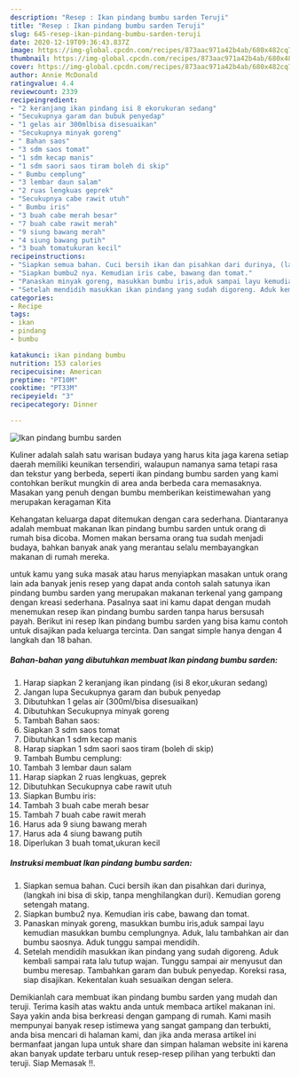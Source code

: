 ```yaml
---
description: "Resep : Ikan pindang bumbu sarden Teruji"
title: "Resep : Ikan pindang bumbu sarden Teruji"
slug: 645-resep-ikan-pindang-bumbu-sarden-teruji
date: 2020-12-19T09:36:43.837Z
image: https://img-global.cpcdn.com/recipes/873aac971a42b4ab/680x482cq70/ikan-pindang-bumbu-sarden-foto-resep-utama.jpg
thumbnail: https://img-global.cpcdn.com/recipes/873aac971a42b4ab/680x482cq70/ikan-pindang-bumbu-sarden-foto-resep-utama.jpg
cover: https://img-global.cpcdn.com/recipes/873aac971a42b4ab/680x482cq70/ikan-pindang-bumbu-sarden-foto-resep-utama.jpg
author: Annie McDonald
ratingvalue: 4.4
reviewcount: 2339
recipeingredient:
- "2 keranjang ikan pindang isi 8 ekorukuran sedang"
- "Secukupnya garam dan bubuk penyedap"
- "1 gelas air 300mlbisa disesuaikan"
- "Secukupnya minyak goreng"
- " Bahan saos"
- "3 sdm saos tomat"
- "1 sdm kecap manis"
- "1 sdm saori saos tiram boleh di skip"
- " Bumbu cemplung"
- "3 lembar daun salam"
- "2 ruas lengkuas geprek"
- "Secukupnya cabe rawit utuh"
- " Bumbu iris"
- "3 buah cabe merah besar"
- "7 buah cabe rawit merah"
- "9 siung bawang merah"
- "4 siung bawang putih"
- "3 buah tomatukuran kecil"
recipeinstructions:
- "Siapkan semua bahan. Cuci bersih ikan dan pisahkan dari durinya, (langkah ini bisa di skip, tanpa menghilangkan duri). Kemudian goreng setengah matang."
- "Siapkan bumbu2 nya. Kemudian iris cabe, bawang dan tomat."
- "Panaskan minyak goreng, masukkan bumbu iris,aduk sampai layu kemudian masukkan bumbu cemplungnya. Aduk, lalu tambahkan air dan bumbu saosnya. Aduk tunggu sampai mendidih."
- "Setelah mendidih masukkan ikan pindang yang sudah digoreng. Aduk kembali sampai rata lalu tutup wajan. Tunggu sampai air menyusut dan bumbu meresap. Tambahkan garam dan bubuk penyedap. Koreksi rasa, siap disajikan. Kekentalan kuah sesuaikan dengan selera."
categories:
- Recipe
tags:
- ikan
- pindang
- bumbu

katakunci: ikan pindang bumbu 
nutrition: 153 calories
recipecuisine: American
preptime: "PT10M"
cooktime: "PT33M"
recipeyield: "3"
recipecategory: Dinner

---
```



![Ikan pindang bumbu sarden](https://img-global.cpcdn.com/recipes/873aac971a42b4ab/680x482cq70/ikan-pindang-bumbu-sarden-foto-resep-utama.jpg)

Kuliner adalah salah satu warisan budaya yang harus kita jaga karena setiap daerah memiliki keunikan tersendiri, walaupun namanya sama tetapi rasa dan tekstur yang berbeda, seperti ikan pindang bumbu sarden yang kami contohkan berikut mungkin di area anda berbeda cara memasaknya. Masakan yang penuh dengan bumbu memberikan keistimewahan yang merupakan keragaman Kita

Kehangatan keluarga dapat ditemukan dengan cara sederhana. Diantaranya adalah membuat makanan Ikan pindang bumbu sarden untuk orang di rumah bisa dicoba. Momen makan bersama orang tua sudah menjadi budaya, bahkan banyak anak yang merantau selalu membayangkan makanan di rumah mereka.



untuk kamu yang suka masak atau harus menyiapkan masakan untuk orang lain ada banyak jenis resep yang dapat anda contoh salah satunya ikan pindang bumbu sarden yang merupakan makanan terkenal yang gampang dengan kreasi sederhana. Pasalnya saat ini kamu dapat dengan mudah menemukan resep ikan pindang bumbu sarden tanpa harus bersusah payah.
Berikut ini resep Ikan pindang bumbu sarden yang bisa kamu contoh untuk disajikan pada keluarga tercinta. Dan sangat simple hanya dengan 4 langkah dan 18 bahan.


<!--inarticleads1-->

##### Bahan-bahan yang dibutuhkan membuat Ikan pindang bumbu sarden:

1. Harap siapkan 2 keranjang ikan pindang (isi 8 ekor,ukuran sedang)
1. Jangan lupa Secukupnya garam dan bubuk penyedap
1. Dibutuhkan 1 gelas air (300ml/bisa disesuaikan)
1. Dibutuhkan Secukupnya minyak goreng
1. Tambah  Bahan saos:
1. Siapkan 3 sdm saos tomat
1. Dibutuhkan 1 sdm kecap manis
1. Harap siapkan 1 sdm saori saos tiram (boleh di skip)
1. Tambah  Bumbu cemplung:
1. Tambah 3 lembar daun salam
1. Harap siapkan 2 ruas lengkuas, geprek
1. Dibutuhkan Secukupnya cabe rawit utuh
1. Siapkan  Bumbu iris:
1. Tambah 3 buah cabe merah besar
1. Tambah 7 buah cabe rawit merah
1. Harus ada 9 siung bawang merah
1. Harus ada 4 siung bawang putih
1. Diperlukan 3 buah tomat,ukuran kecil




<!--inarticleads2-->

##### Instruksi membuat  Ikan pindang bumbu sarden:

1. Siapkan semua bahan. Cuci bersih ikan dan pisahkan dari durinya, (langkah ini bisa di skip, tanpa menghilangkan duri). Kemudian goreng setengah matang.
1. Siapkan bumbu2 nya. Kemudian iris cabe, bawang dan tomat.
1. Panaskan minyak goreng, masukkan bumbu iris,aduk sampai layu kemudian masukkan bumbu cemplungnya. Aduk, lalu tambahkan air dan bumbu saosnya. Aduk tunggu sampai mendidih.
1. Setelah mendidih masukkan ikan pindang yang sudah digoreng. Aduk kembali sampai rata lalu tutup wajan. Tunggu sampai air menyusut dan bumbu meresap. Tambahkan garam dan bubuk penyedap. Koreksi rasa, siap disajikan. Kekentalan kuah sesuaikan dengan selera.




Demikianlah cara membuat ikan pindang bumbu sarden yang mudah dan teruji. Terima kasih atas waktu anda untuk membaca artikel makanan ini. Saya yakin anda bisa berkreasi dengan gampang di rumah. Kami masih mempunyai banyak resep istimewa yang sangat gampang dan terbukti, anda bisa mencari di halaman kami, dan jika anda merasa artikel ini bermanfaat jangan lupa untuk share dan simpan halaman website ini karena akan banyak update terbaru untuk resep-resep pilihan yang terbukti dan teruji. Siap Memasak !!. 
